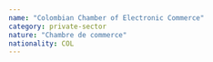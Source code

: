 ```yaml
---
name: "Colombian Chamber of Electronic Commerce"
category: private-sector
nature: "Chambre de commerce"
nationality: COL
---
```

    